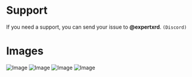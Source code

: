 # Support

If you need a support, you can send your issue to **@expertxrd**. `(Discord)`

# Images

![Image](https://cdn.discordapp.com/attachments/1153376100173479997/1182378155718230148/image.png)
![Image](https://media.discordapp.net/attachments/1153376100173479997/1182378357061603368/image.png)
![Image](https://media.discordapp.net/attachments/1153376100173479997/1182379249634643968/image.png)
![Image](https://media.discordapp.net/attachments/1153376100173479997/1182380741066240110/image.png)
